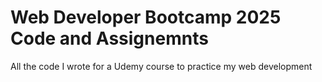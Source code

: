 # Web Developer Bootcamp 2025 Code and Assignemnts
 All the code I wrote for a Udemy course to practice my web development
